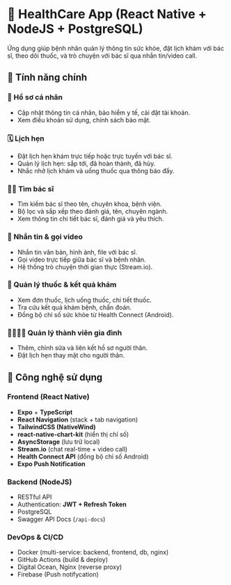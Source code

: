 # 📱 HealthCare App (React Native + NodeJS + PostgreSQL)

Ứng dụng giúp bệnh nhân quản lý thông tin sức khỏe, đặt lịch khám với bác sĩ, theo dõi thuốc, và trò chuyện với bác sĩ qua nhắn tin/video call.

## 🚀 Tính năng chính

### 👤 Hồ sơ cá nhân
- Cập nhật thông tin cá nhân, bảo hiểm y tế, cài đặt tài khoản.
- Xem điều khoản sử dụng, chính sách bảo mật.

### 🗓️ Lịch hẹn
- Đặt lịch hẹn khám trực tiếp hoặc trực tuyến với bác sĩ.
- Quản lý lịch hẹn: sắp tới, đã hoàn thành, đã hủy.
- Nhắc nhở lịch khám và uống thuốc qua thông báo đẩy.

### 🧑‍⚕️ Tìm bác sĩ
- Tìm kiếm bác sĩ theo tên, chuyên khoa, bệnh viện.
- Bộ lọc và sắp xếp theo đánh giá, tên, chuyên ngành.
- Xem thông tin chi tiết bác sĩ, đánh giá và yêu thích.

### 💬 Nhắn tin & gọi video
- Nhắn tin văn bản, hình ảnh, file với bác sĩ.
- Gọi video trực tiếp giữa bác sĩ và bệnh nhân.
- Hệ thống trò chuyện thời gian thực (Stream.io).

### 💊 Quản lý thuốc & kết quả khám
- Xem đơn thuốc, lịch uống thuốc, chi tiết thuốc.
- Tra cứu kết quả khám bệnh, chẩn đoán.
- Đồng bộ chỉ số sức khỏe từ Health Connect (Android).

### 👨‍👩‍👧‍👦 Quản lý thành viên gia đình
- Thêm, chỉnh sửa và liên kết hồ sơ người thân.
- Đặt lịch hẹn thay mặt cho người thân.


## 🔧 Công nghệ sử dụng

### Frontend (React Native)
- **Expo** + **TypeScript**
- **React Navigation** (stack + tab navigation)
- **TailwindCSS (NativeWind)**
- **react-native-chart-kit** (hiển thị chỉ số)
- **AsyncStorage** (lưu trữ local)
- **Stream.io** (chat real-time + video call)
- **Health Connect API** (đồng bộ chỉ số Android)
- **Expo Push Notification**

### Backend (NodeJS)
- RESTful API
- Authentication: **JWT + Refresh Token**
- PostgreSQL
- Swagger API Docs (`/api-docs`)

### DevOps & CI/CD
- Docker (multi-service: backend, frontend, db, nginx)
- GitHub Actions (build & deploy)
- Digital Ocean, Nginx (reverse proxy)
- Firebase (Push notifycation)




